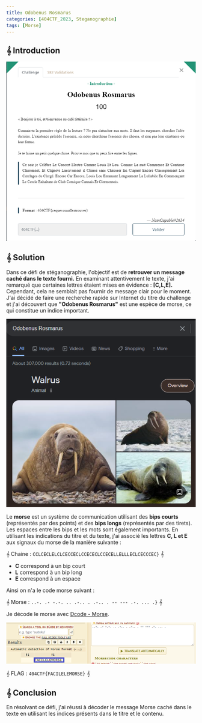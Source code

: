 ```yaml
---
title: Odobenus Rosmarus
categories: [404CTF_2023, Steganographie]
tags: [Morse]
---
```


## 𝄞 Introduction

![Intro](/assets/images/404CTF_2023/Steganographie/Odobenus_rosmarus/intro.png)

## 𝄞 Solution

Dans ce défi de stéganographie, l'objectif est de **retrouver un message caché dans le texte fourni.** 
En examinant attentivement le texte, j'ai remarqué que certaines lettres étaient mises en évidence : **[C,L,E].**
Cependant, cela ne semblait pas fournir de message clair pour le moment. J'ai décidé de faire une recherche rapide sur Internet du titre du challenge et j'ai découvert que **"Odobenus Rosmarus"** est une espèce de morse, ce qui constitue un indice important.

![Morse](/assets/images/404CTF_2023/Steganographie/Odobenus_rosmarus/morse.png)

Le **morse** est un système de communication utilisant des **bips courts** (représentés par des points) et des **bips longs** (représentés par des tirets). Les espaces entre les bips et les mots sont également importants. En utilisant les indications du titre et du texte, j'ai associé les lettres **C, L et E** aux signaux du morse de la manière suivante :

𝄞 Chaine : `CCLCECLELCLCECCECLCCECECLCCECELLELLLECLCECCCEC}` 𝄞

- **C** correspond à un bip court
- **L** correspond à un bip long 
- **E** correspond à un espace

Ainsi on n'a le code morse suivant : 

𝄞 Morse : `..-. .- -.-. .. .-.. . .-.. . -- --- .-. ... .}` 𝄞

Je décode le morse avec [Dcode - Morse](https://www.dcode.fr/morse-code).

![Flag](/assets/images/404CTF_2023/Steganographie/Odobenus_rosmarus/flag.png)

𝄞 FLAG : `404CTF{FACILELEMORSE}` 𝄞


## 𝄞 Conclusion
En résolvant ce défi, j'ai réussi à décoder le message Morse caché dans le texte en utilisant les indices présents dans le titre et le contenu.
  







